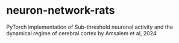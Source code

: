 # neuron-network-rats
PyTorch implementation of Sub-threshold neuronal activity and the dynamical regime of cerebral cortex by Amsalem et al, 2024
